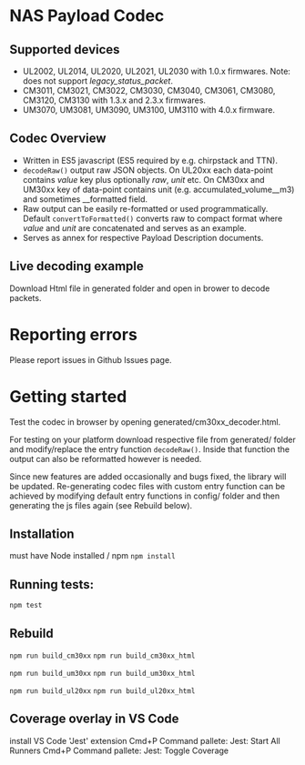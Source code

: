 # NAS Payload Codec
## Supported devices
- UL2002, UL2014, UL2020, UL2021, UL2030 with 1.0.x firmwares. Note: does not support _legacy_status_packet_.
- CM3011, CM3021, CM3022, CM3030, CM3040, CM3061, CM3080, CM3120, CM3130 with 1.3.x and 2.3.x firmwares.
- UM3070, UM3081, UM3090, UM3100, UM3110 with 4.0.x firmware.

## Codec Overview
- Written in ES5 javascript (ES5 required by e.g. chirpstack and TTN).
- `decodeRaw()` output raw JSON objects. On UL20xx each data-point contains _value_ key plus optionally _raw_, _unit_ etc. On CM30xx and UM30xx key of data-point contains unit (e.g. accumulated_volume__m3) and sometimes __formatted field.
- Raw output can be easily re-formatted or used programmatically. Default `convertToFormatted()` converts raw to compact format where _value_ and _unit_ are concatenated and serves as an example.
- Serves as annex for respective Payload Description documents.

## Live decoding example
Download Html file in generated folder and open in brower to decode packets.

# Reporting errors
Please report issues in Github Issues page.

# Getting started
Test the codec in browser by opening generated/cm30xx_decoder.html.

For testing on your platform download respective file from generated/ folder and modify/replace the entry function `decodeRaw()`. Inside that function the output can also be reformatted however is needed.

Since new features are added occasionally and bugs fixed, the library will be updated.
Re-generating codec files with custom entry function can be achieved by modifying default entry functions in config/ folder and then generating the js files again (see Rebuild below).

## Installation
must have Node installed / npm
`npm install`

## Running tests:
`npm test`

## Rebuild
`npm run build_cm30xx`
`npm run build_cm30xx_html`

`npm run build_um30xx`
`npm run build_um30xx_html`

`npm run build_ul20xx`
`npm run build_ul20xx_html`

## Coverage overlay in VS Code
install VS Code 'Jest' extension
Cmd+P Command pallete: Jest: Start All Runners 
Cmd+P Command pallete: Jest: Toggle Coverage

